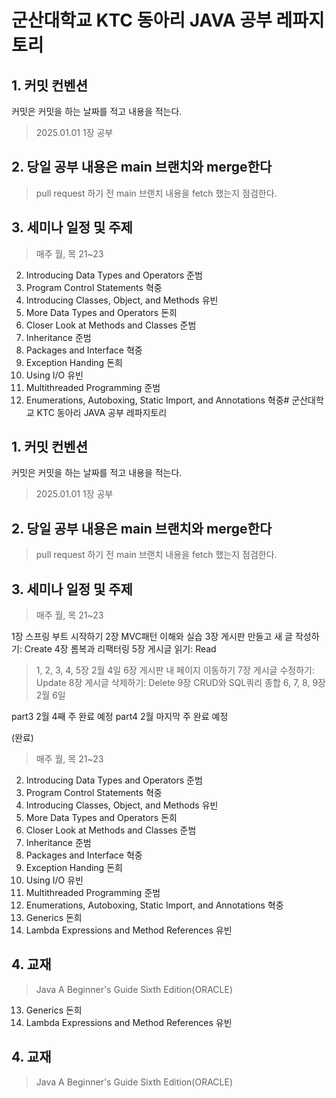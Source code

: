 # 군산대학교 KTC 동아리 JAVA 공부 레파지토리

## 1. 커밋 컨벤션
커밋은 커밋을 하는 날짜를 적고 내용을 적는다.
 
>2025.01.01 1장 공부

## 2. 당일 공부 내용은 main 브랜치와 merge한다

>pull request 하기 전 main 브랜치 내용을 fetch 했는지 점검한다.

## 3. 세미나 일정 및 주제

> 매주 월, 목 21~23

2.	Introducing Data Types and Operators 준범
3.	Program Control Statements 혁중
4.	Introducing Classes, Object, and Methods 유빈
5.	More Data Types and Operators 돈희
6.	Closer Look at Methods and Classes 준범
7.	Inheritance 준범
8.	Packages and Interface 혁중
9.	Exception Handing 돈희
10.	Using I/O 유빈
11.	Multithreaded Programming 준범
12.	Enumerations, Autoboxing, Static Import, and Annotations 혁중# 군산대학교 KTC 동아리 JAVA 공부 레파지토리

## 1. 커밋 컨벤션
커밋은 커밋을 하는 날짜를 적고 내용을 적는다.
 
>2025.01.01 1장 공부

## 2. 당일 공부 내용은 main 브랜치와 merge한다

>pull request 하기 전 main 브랜치 내용을 fetch 했는지 점검한다.

## 3. 세미나 일정 및 주제
> 매주 월, 목 21~23

1장 스프링 부트 시작하기
2장 MVC패턴 이해와 실습
3장 게시판 만들고 새 글 작성하기: Create
4장 롬복과 리팩터링
5장 게시글 읽기: Read
> 1, 2, 3, 4, 5장 2월 4일
6장 게시판 내 페이지 이동하기
7장 게시글 수정하기: Update
8장 게시글 삭제하기: Delete
9장 CRUD와 SQL쿼리 종합
> 6, 7, 8, 9장 2월 6일

part3 2월 4째 주 완료 예정
part4 2월 마지막 주 완료 예정




(완료)
> 매주 월, 목 21~23

2.	Introducing Data Types and Operators 준범
3.	Program Control Statements 혁중
4.	Introducing Classes, Object, and Methods 유빈
5.	More Data Types and Operators 돈희
6.	Closer Look at Methods and Classes 준범
7.	Inheritance 준범
8.	Packages and Interface 혁중
9.	Exception Handing 돈희
10.	Using I/O 유빈
11.	Multithreaded Programming 준범
12.	Enumerations, Autoboxing, Static Import, and Annotations 혁중
13.	Generics 돈희
14.	Lambda Expressions and Method References 유빈

## 4. 교재
> Java A Beginner's Guide Sixth Edition(ORACLE)
13.	Generics 돈희
14.	Lambda Expressions and Method References 유빈

## 4. 교재
> Java A Beginner's Guide Sixth Edition(ORACLE)